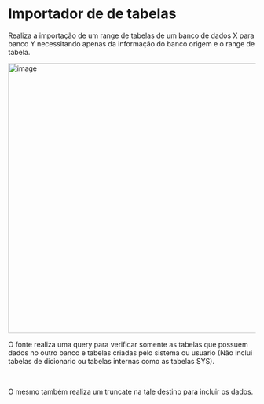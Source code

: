 # Importador de de tabelas 
<p> Realiza a importação de um range de tabelas de um banco de dados X para banco Y necessitando apenas da informação do banco origem e o range de tabela. </p>
<img width="770" height="550" alt="image" src="https://github.com/user-attachments/assets/162bf8ff-08c7-4490-a83b-e0e640fb2b35" />
<br>
<p> O fonte realiza uma query para verificar somente as tabelas que possuem dados no outro banco e tabelas criadas pelo sistema ou usuario (Não inclui tabelas de dicionario ou tabelas internas como as tabelas SYS).</p>
<br>
<p>O mesmo também realiza um truncate na tale destino para incluir os dados.</p>
